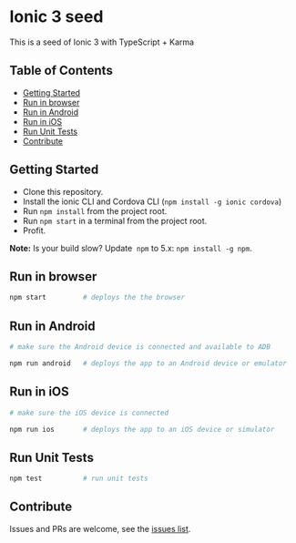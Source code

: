 # Ionic 3 seed

This is a seed of Ionic 3 with TypeScript + Karma

## Table of Contents
 - [Getting Started](#getting-started)
 - [Run in browser](#run-in-browser)
 - [Run in Android](#run-in-android)
 - [Run in iOS](#run-in-ios)
 - [Run Unit Tests](#run-unit-tests)
 - [Contribute](#contribute)

## Getting Started

* Clone this repository.
* Install the ionic CLI and Cordova CLI (`npm install -g ionic cordova`)
* Run `npm install` from the project root.
* Run `npm start` in a terminal from the project root.
* Profit.

**Note:** Is your build slow? Update  `npm` to 5.x: `npm install -g npm`.

## Run in browser
```bash
npm start         # deploys the the browser
```

## Run in Android
```bash
# make sure the Android device is connected and available to ADB

npm run android   # deploys the app to an Android device or emulator
```

## Run in iOS
```bash
# make sure the iOS device is connected

npm run ios       # deploys the app to an iOS device or simulator
```

## Run Unit Tests
```bash
npm test          # run unit tests
```

## Contribute
Issues and PRs are welcome, see the [issues list](https://github.com/fmsouza/ionic2-seed/issues).
